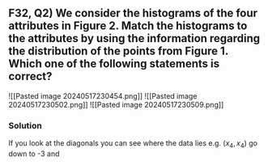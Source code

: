 
## F32, Q2) We consider the histograms of the four attributes in Figure 2. Match the histograms to the attributes by using the information regarding the distribution of the points from Figure 1. Which one of the following statements is correct?
![[Pasted image 20240517230454.png]]
![[Pasted image 20240517230502.png]]
![[Pasted image 20240517230509.png]]

### Solution
If you look at the diagonals you can see where the data lies e.g.
$(x_4,x_4)$ go down to -3 and 